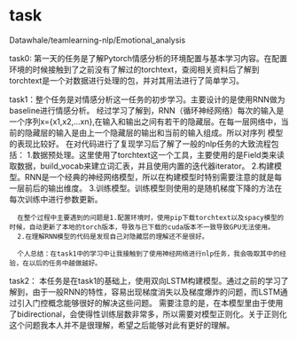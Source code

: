 # task
Datawhale/teamlearning-nlp/Emotional_analysis

task0: 第一天的任务是了解Pytorch情感分析的环境配置与基本学习内容。在配置环境的时候接触到了之前没有了解过的torchtext，查阅相关资料后了解到torchtext是一个对数据进行处理的包，并对其用法进行了简单学习。


task1：整个任务是对情感分析这一任务的初步学习。主要设计的是使用RNN做为baseline进行情感分析。
      经过学习了解到，RNN（循环神经网络）每次的输入是一个序列x={x1,x2,...xn},在输入和输出之间有若干的隐藏层。在每一层网络中，当前的隐藏层的输入是由上一个隐藏层的输出和当前的输入组成。所以对序列   模型的表现比较好。
      在对代码进行了复现学习后了解了一般的nlp任务的大致流程包括：
      1.数据预处理。这里使用了torchtext这一个工具，主要使用的是Field类来读取数据，build_vocab来建立词汇表，并且使用内置的迭代器iterator。
      2.构建模型。RNN是一个经典的神经网络模型，所以在构建模型时特别需要注意的就是每一层前后的输出维度。
      3.训练模型。训练模型则使用的是随机梯度下降的方法在每次训练中进行参数更新。
      
      在整个过程中主要遇到的问题是1.配置环境时，使用pip下载torchtext以及spacy模型的时候，自动更新了本地的torch版本，导致与已下载的cuda版本不一致导致GPU无法使用。
      2.在理解RNN模型的代码是发现自己对隐藏层的理解还不是很好。
      
      个人总结：在task1中的学习中让我接触到了使用神经网络进行nlp任务，我会吸取其中的经验，在以后的任务中越做越好。
task2： 本任务是在task1的基础上，使用双向LSTM构建模型。通过之前的学习了解到，由于一般RNN的特性，容易出现梯度消失以及梯度爆炸的问题，而LSTM通过引入门控概念能够很好的解决这些问题。
需要注意的是，在本模型里由于使用了bidirectional，会使得性训练层数非常多，所以需要对模型正则化。关于正则化这个问题我本人并不是很理解，希望之后能够对此有更好的理解。 
